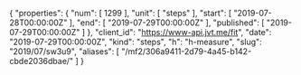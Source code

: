 {
  "properties": {
    "num": [
      1299
    ],
    "unit": [
      "steps"
    ],
    "start": [
      "2019-07-28T00:00:00Z"
    ],
    "end": [
      "2019-07-29T00:00:00Z"
    ],
    "published": [
      "2019-07-29T00:00:00Z"
    ]
  },
  "client_id": "https://www-api.jvt.me/fit",
  "date": "2019-07-29T00:00:00Z",
  "kind": "steps",
  "h": "h-measure",
  "slug": "2019/07/sw3u9",
  "aliases": [
    "/mf2/306a9411-2d79-4a45-b142-cbde2036dbae/"
  ]
}
